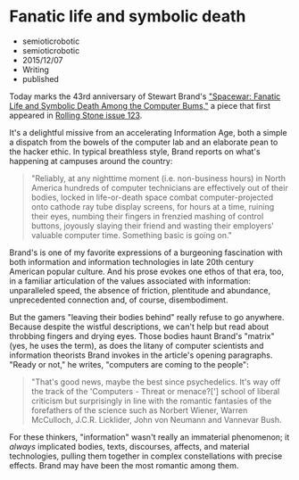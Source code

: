 # Fanatic life and symbolic death
- semioticrobotic
- semioticrobotic
- 2015/12/07
- Writing
- published

Today marks the 43rd anniversary of Stewart Brand's ["Spacewar: Fanatic Life and Symbolic Death Among the Computer Bums,"](http://www.wheels.org/spacewar/stone/rolling_stone.html) a piece that first appeared in [Rolling Stone issue 123](http://www.rollingstone.com/coverwall/1972).

It's a delightful missive from an accelerating Information Age, both a simple a dispatch from the bowels of the computer lab and an elaborate pean to the hacker ethic. In typical breathless style, Brand reports on what's happening at campuses around the country: 

> "Reliably, at any nighttime moment (i.e. non-business hours) in North America hundreds of computer technicians are effectively out of their bodies, locked in life-or-death space combat computer-projected onto cathode ray tube display screens, for hours at a time, ruining their eyes, numbing their fingers in frenzied mashing of control buttons, joyously slaying their friend and wasting their employers' valuable computer time. Something basic is going on."

Brand's is one of my favorite expressions of a burgeoning fascination with both information and information technologies in late 20th century American popular culture. And his prose evokes one ethos of that era, too, in a familiar articulation of the values associated with information: unparalleled speed, the absence of friction, plentitude and abundance, unprecedented connection and, of course, disembodiment.

But the gamers "leaving their bodies behind" really refuse to go anywhere. Because despite the wistful descriptions, we can't help but read about throbbing fingers and drying eyes. Those bodies haunt Brand's "matrix" (yes, he uses the term), as does the litany of computer scientists and information theorists Brand invokes in the article's opening paragraphs. "Ready or not," he writes, "computers are coming to the people":

> "That's good news, maybe the best since psychedelics. It's way off the track of the 'Computers - Threat or menace?['] school of liberal criticism but surprisingly in line with the romantic fantasies of the forefathers of the science such as Norbert Wiener, Warren McCulloch, J.C.R. Licklider, John von Neumann and Vannevar Bush.

For these thinkers, "information" wasn't really an immaterial phenomenon; it *always* implicated bodies, texts, discourses, affects, and material technologies, pulling them together in complex constellations with precise effects. Brand may have been the most romantic among them.
